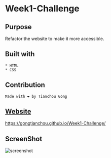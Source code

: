# Week1-Challenge

## Purpose
Refactor the website to make it more accessible.

## Built with
```
* HTML
* CSS
```
## Contribution
```
Made with ❤️ by Tianchou Gong
```

## [Website](https://gongtianchou.github.io/Week1-Challenge/)

https://gongtianchou.github.io/Week1-Challenge/

## ScreenShot

![screenshot](./assets/images/Screenshot.png)
